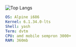![Top Langs](https://github-readme-stats.vercel.app/api/top-langs/?username=eldyj&langs_count=10&theme=dark&layout=compact)
<!-- &hide_progress=true -->
```yaml
OS: Alpine i686
Kernel: 6.1.34.0-lts
Shell: yash
Term: dvtm
CPU: amd mobile sempron 3000+
RAM: 360mb
```
